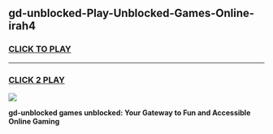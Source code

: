 
## gd-unblocked-Play-Unblocked-Games-Online-irah4
<h3>
<a href="https://premium76.site?title=gd-unblocked&ref=25A">CLICK TO PLAY</a></h3>
<hr>

<h3>
<a href="https://premium76.site?title=gd-unblocked&ref=25A">CLICK 2 PLAY</a>
  
</h3>

<a href="https://premium76.site?title=gd-unblocked&ref=25A"><img src="https://clearcache.store/games.png"></a>


**gd-unblocked games unblocked: Your Gateway to Fun and Accessible Online Gaming**

